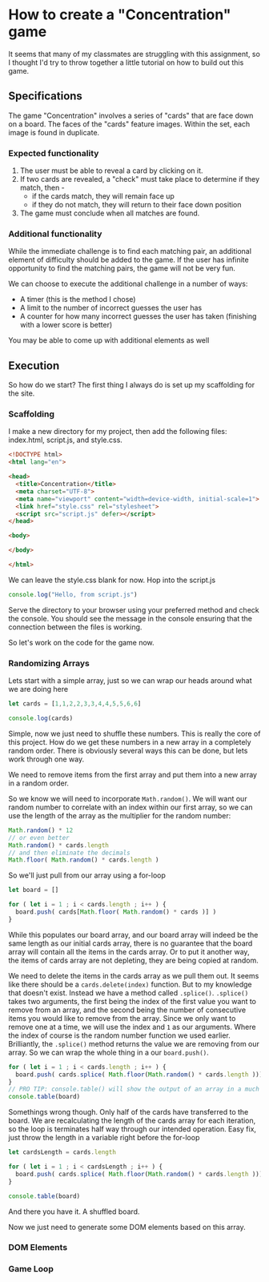 # How to create a "Concentration" game

It seems that many of my classmates are struggling with this assignment, so I thought I'd try to throw together a little tutorial on how to build out this game.

## Specifications

The game "Concentration" involves a series of "cards" that are face down on a board. The faces of the "cards" feature images. Within the set, each image is found in duplicate.

### Expected functionality

1. The user must be able to reveal a card by clicking on it.
2. If two cards are revealed, a "check" must take place to determine if they match, then -
    - if the cards match, they will remain face up
    - if they do not match, they will return to their face down position
3. The game must conclude when all matches are found.

### Additional functionality

While the immediate challenge is to find each matching pair, an additional element of difficulty should be added to the game. If the user has infinite opportunity to find the matching pairs, the game will not be very fun.

We can choose to execute the additional challenge in a number of ways:

- A timer (this is the method I chose)
- A limit to the number of incorrect guesses the user has
- A counter for how many incorrect guesses the user has taken (finishing with a lower score is better)

You may be able to come up with additional elements as well

## Execution

So how do we start? The first thing I always do is set up my scaffolding for the site.

### Scaffolding

I make a new directory for my project, then add the following files: index.html, script.js, and style.css.

```html
<!DOCTYPE html>
<html lang="en">

<head>
  <title>Concentration</title>
  <meta charset="UTF-8">
  <meta name="viewport" content="width=device-width, initial-scale=1">
  <link href="style.css" rel="stylesheet">
  <script src="script.js" defer></script>
</head>

<body>

</body>

</html>
```

We can leave the style.css blank for now. Hop into the script.js

```JavaScript
console.log("Hello, from script.js")
```

Serve the directory to your browser using your preferred method and check the console. You should see the message in the console ensuring that the connection between the files is working.

So let's work on the code for the game now.

### Randomizing Arrays

Lets start with a simple array, just so we can wrap our heads around what we are doing here 

```JavaScript
let cards = [1,1,2,2,3,3,4,4,5,5,6,6]

console.log(cards)
```

Simple, now we just need to shuffle these numbers. This is really the core of this project. How do we get these numbers in a new array in a completely random order. There is obviously several ways this can be done, but lets work through one way.

We need to remove items from the first array and put them into a new array in a random order.

So we know we will need to incorporate `Math.random()`. We will want our random number to correlate with an index within our first array, so we can use the length of the array as the multiplier for the random number:

```JavaScript
Math.random() * 12
// or even better
Math.random() * cards.length
// and then eliminate the decimals
Math.floor( Math.random() * cards.length )
```

So we'll just pull from our array using a for-loop 

```JavaScript
let board = []

for ( let i = 1 ; i < cards.length ; i++ ) {
  board.push( cards[Math.floor( Math.random() * cards )] )
}
```

While this populates our board array, and our board array will indeed be the same length as our initial cards array, there is no guarantee that the board array will contain all the items in the cards array. Or to put it another way, the items of cards array are not depleting, they are being copied at random.

We need to delete the items in the cards array as we pull them out. It seems like there should be a `cards.delete(index)` function. But to my knowledge that doesn't exist. Instead we have a method called `.splice()`. `.splice()` takes two arguments, the first being the index of the first value you want to remove from an array, and the second being the number of consecutive items you would like to remove from the array. Since we only want to remove one at a time, we will use the index and `1` as our arguments. Where the index of course is the random number function we used earlier. Brilliantly, the `.splice()` method returns the value we are removing from our array. So we can wrap the whole thing in a our `board.push()`.

```JavaScript
for ( let i = 1 ; i < cards.length ; i++ ) {
  board.push( cards.splice( Math.floor(Math.random() * cards.length )))
}
// PRO TIP: console.table() will show the output of an array in a much prettier format.
console.table(board)
```

Somethings wrong though. Only half of the cards have transferred to the board. We are recalculating the length of the cards array for each iteration, so the loop is terminates half way through our intended operation. Easy fix, just throw the length in a variable right before the for-loop

```JavaScript
let cardsLength = cards.length

for ( let i = 1 ; i < cardsLength ; i++ ) {
  board.push( cards.splice( Math.floor(Math.random() * cards.length )))
}

console.table(board)
```

And there you have it. A shuffled board.

Now we just need to generate some DOM elements based on this array.

### DOM Elements

### Game Loop
